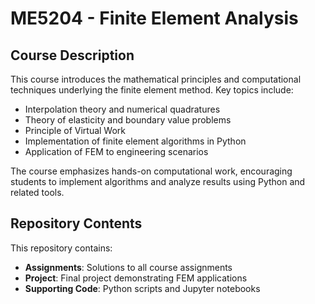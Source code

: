 # ME5204 - Finite Element Analysis

## Course Description
This course introduces the mathematical principles and computational techniques underlying the finite element method. Key topics include:

- Interpolation theory and numerical quadratures
- Theory of elasticity and boundary value problems
- Principle of Virtual Work
- Implementation of finite element algorithms in Python
- Application of FEM to engineering scenarios

The course emphasizes hands-on computational work, encouraging students to implement algorithms and analyze results using Python and related tools.

## Repository Contents
This repository contains:
- **Assignments**: Solutions to all course assignments
- **Project**: Final project demonstrating FEM applications
- **Supporting Code**: Python scripts and Jupyter notebooks
